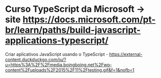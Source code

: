 # Curso TypeScript da Microsoft -> site https://docs.microsoft.com/pt-br/learn/paths/build-javascript-applications-typescript/
Criar aplicativos JavaScript usando o TypeScript - 
https://external-content.duckduckgo.com/iu/?u=https%3A%2F%2Fmedia.boingboing.net%2Fwp-content%2Fuploads%2F2015%2F11%2Ftesting.gif&f=1&nofb=1
